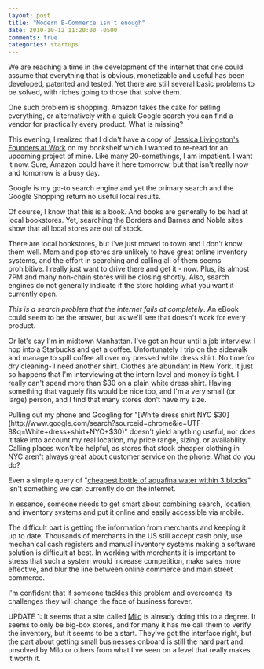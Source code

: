 ```yaml
---
layout: post
title: "Modern E-Commerce isn't enough"
date: 2010-10-12 11:20:00 -0500
comments: true
categories: startups
---
```


We are reaching a time in the development of the internet that one could assume that everything that is obvious, monetizable and useful has been developed, patented and tested. Yet there are still several basic problems to be solved, with riches going to those that solve them.

One such problem is shopping. Amazon takes the cake for selling everything, or alternatively with a quick Google search you can find a vendor for practically every product. What is missing?

This evening, I realized that I didn't have a copy of [Jessica Livingston's Founders at Work](http://www.amazon.com/gp/product/1430210788?ie=UTF8&tag=wha07-20&linkCode=as2&camp=1789&creative=390957&creativeASIN=1430210788) on my bookshelf which I wanted to re-read for an upcoming project of mine. Like many 20-somethings, I am impatient. I want it now. Sure, Amazon could have it here tomorrow, but that isn't really now and tomorrow is a busy day.

Google is my go-to search engine and yet the primary search and the Google Shopping return no useful local results.

Of course, I know that this is a book. And books are generally to be had at local bookstores. Yet, searching the Borders and Barnes and Noble sites show that all local stores are out of stock.

There are local bookstores, but I've just moved to town and I don't know them well. Mom and pop stores are unlikely to have great online inventory systems, and the effort in searching and calling all of them seems prohibitive. I really just want to drive there and get it - now. Plus, its almost 7PM and many non-chain stores will be closing shortly. Also, search engines do not generally indicate if the store holding what you want it currently open.

*This is a search problem that the internet fails at completely*. An eBook could seem to be the answer, but as we'll see that doesn't work for every product.

Or let's say I'm in midtown Manhattan. I've got an hour until a job interview. I hop into a Starbucks and get a coffee. Unfortunately I trip on the sidewalk and manage to spill coffee all over my pressed white dress shirt. No time for dry cleaning- I need another shirt. Clothes are abundant in New York. It just so happens that I'm interviewing at the intern level and money is tight. I really can't spend more than $30 on a plain white dress shirt. Having something that vaguely fits would be nice too, and I'm a very small (or large) person, and I find that many stores don't have my size.

Pulling out my phone and Googling for "[White dress shirt NYC $30](http://www.google.com/search?sourceid=chrome&ie=UTF-8&q=White+dress+shirt+NYC+$30)" doesn't yield anything useful, nor does it take into account my real location, my price range, sizing, or availability. Calling places won't be helpful, as stores that stock cheaper clothing in NYC aren't always great about customer service on the phone. What do you do?

Even a simple query of "[cheapest bottle of aquafina water within 3 blocks](http://www.google.com/search?sourceid=chrome&ie=UTF-8&q=cheapest+bottle+of+aquafina+water+within+3+blocks)" isn't something we can currently do on the internet.

In essence, someone needs to get smart about combining search, location, and inventory systems and put it online and easily accessible via mobile.

The difficult part is getting the information from merchants and keeping it up to date. Thousands of merchants in the US still accept cash only, use mechanical cash registers and manual inventory systems making a software solution is difficult at best. In working with merchants it is important to stress that such a system would increase competition, make sales more effective, and blur the line between online commerce and main street commerce.

I'm confident that if someone tackles this problem and overcomes its challenges they will change the face of business forever.

UPDATE 1: It seems that a site called [Milo](http://milo.com/) is already doing this to a degree. It seems to only be big-box stores, and for many it has me call them to verify the inventory, but it seems to be a start. They've got the interface right, but the part about getting small businesses onboard is still the hard part and unsolved by Milo or others from what I've seen on a level that really makes it worth it.